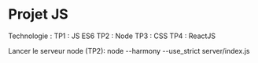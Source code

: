 # Projet JS

Technologie :
TP1 : JS ES6
TP2 : Node
TP3 : CSS
TP4 : ReactJS

Lancer le serveur node (TP2):
node --harmony --use_strict server/index.js



